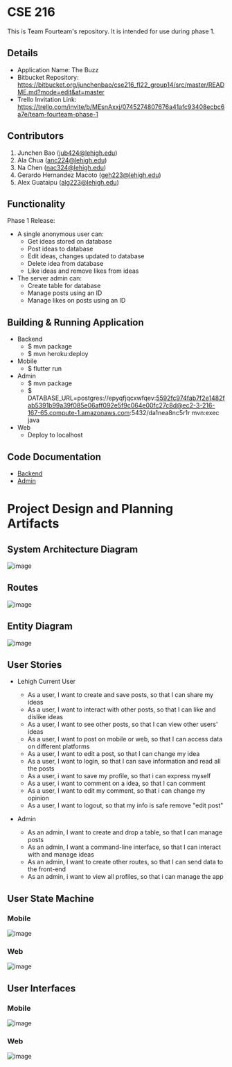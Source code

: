 # CSE 216
This is Team Fourteam's repository. It is intended for use during phase 1.

## Details
- Application Name: The Buzz
- Bitbucket Repository: https://bitbucket.org/junchenbao/cse216_fl22_group14/src/master/README.md?mode=edit&at=master
- Trello Invitation Link: https://trello.com/invite/b/MEsnAxxj/0745274807676a41afc93408ecbc6a7e/team-fourteam-phase-1

## Contributors
1. Junchen Bao (jub424@lehigh.edu)
2. Ala Chua (anc224@lehigh.edu)
3. Na Chen (nac324@lehigh.edu)
4. Gerardo Hernandez Macoto (geh223@lehigh.edu)
5. Alex Guataipu (alg223@lehigh.edu)

## Functionality 
Phase 1 Release:
- A single anonymous user can:
	- Get ideas stored on database
	- Post ideas to database
	- Edit ideas, changes updated to database
	- Delete idea from database
	- Like ideas and remove likes from ideas
- The server admin can:
	- Create table for database
	- Manage posts using an ID
	- Manage likes on posts using an ID

## Building & Running Application
- Backend
	- $ mvn package
	- $ mvn heroku:deploy
- Mobile
	- $ flutter run
- Admin
	- $ mvn package
	- $ DATABASE_URL=postgres://epyqfjqcxwfqev:5592fc974fab7f2e1482fab5391b99a39f085e06aff092e5f9c064e00fc27c8d@ec2-3-216-167-65.compute-1.amazonaws.com:5432/da1nea8nc5r1r mvn:exec java
- Web
	- Deploy to localhost

## Code Documentation
- [Backend](backend/javadocs)
- [Admin](admin-cli/javadocs) 

# Project Design and Planning Artifacts
## System Architecture Diagram
![image](markdown_images/SystemDiagram.png)
## Routes
![image](markdown_images/BackendRoutes_v2.png)
## Entity Diagram
![image](markdown_images/EntityDiagram.png)
## User Stories
- Lehigh Current User
	- As a user, I want to create and save posts, so that I can share my ideas
	- As a user, I want to interact with other posts, so that I can like and dislike ideas
	- As a user, I want to see other posts, so that I can view other users' ideas
	- As a user, I want to post on mobile or web, so that I can access data on different platforms
	- As a user, I want to edit a post, so that I can change my idea
	- As a user, I want to login, so that I can save information and read all the posts
	- As a user, i want to save my profile, so that i can express myself
	- As a user, i want to comment on a idea, so that I can comment
	- As a user, I want to edit my comment, so that i can change my opinion
	- As a user, I want to logout, so that my info is safe remove "edit post"

- Admin
	- As an admin, I want to create and drop a table, so that I can manage posts
	- As an admin, I want a command-line interface, so that I can interact with and manage ideas
	- As an admin, I want to create other routes, so that I can send data to the front-end
	- As an admin, i want to view all profiles, so that i can manage the app

## User State Machine
### Mobile
![image](markdown_images/StateMachineDiagram_v2.png)
### Web
![image](markdown_images/Web_StateMachine.png)
## User Interfaces
### Mobile
![image](markdown_images/Mobile_UI.png)
### Web
![image](markdown_images/Web_UI.png)
	

